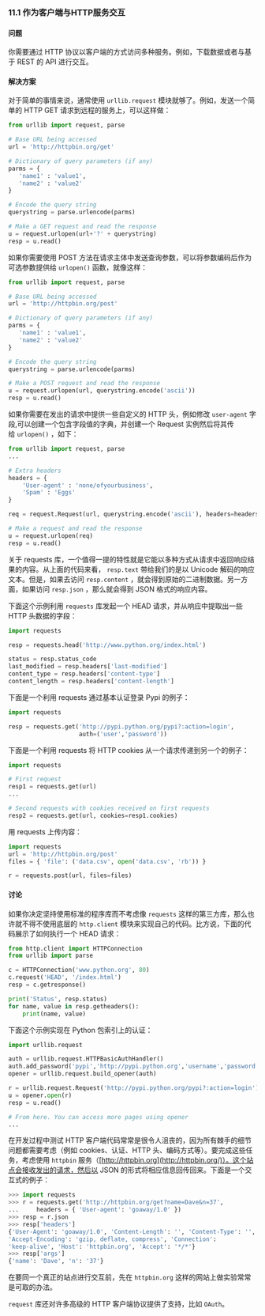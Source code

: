 ### 11.1 作为客户端与HTTP服务交互

#### 问题

你需要通过 HTTP 协议以客户端的方式访问多种服务。例如，下载数据或者与基于 REST 的 API 进行交互。

#### 解决方案

对于简单的事情来说，通常使用 `urllib.request` 模块就够了。例如，发送一个简单的 HTTP GET 请求到远程的服务上，可以这样做：

```python
from urllib import request, parse

# Base URL being accessed
url = 'http://httpbin.org/get'

# Dictionary of query parameters (if any)
parms = {
   'name1' : 'value1',
   'name2' : 'value2'
}

# Encode the query string
querystring = parse.urlencode(parms)

# Make a GET request and read the response
u = request.urlopen(url+'?' + querystring)
resp = u.read()
```

如果你需要使用 POST 方法在请求主体中发送查询参数，可以将参数编码后作为可选参数提供给 `urlopen()` 函数，就像这样：

```python
from urllib import request, parse

# Base URL being accessed
url = 'http://httpbin.org/post'

# Dictionary of query parameters (if any)
parms = {
   'name1' : 'value1',
   'name2' : 'value2'
}

# Encode the query string
querystring = parse.urlencode(parms)

# Make a POST request and read the response
u = request.urlopen(url, querystring.encode('ascii'))
resp = u.read()
```

如果你需要在发出的请求中提供一些自定义的 HTTP 头，例如修改 `user-agent` 字段,可以创建一个包含字段值的字典，并创建一个 Request 实例然后将其传给 `urlopen()` ，如下：

```python
from urllib import request, parse
...

# Extra headers
headers = {
    'User-agent' : 'none/ofyourbusiness',
    'Spam' : 'Eggs'
}

req = request.Request(url, querystring.encode('ascii'), headers=headers)

# Make a request and read the response
u = request.urlopen(req)
resp = u.read()
```

关于 requests 库，一个值得一提的特性就是它能以多种方式从请求中返回响应结果的内容。从上面的代码来看， `resp.text` 带给我们的是以 Unicode 解码的响应文本。但是，如果去访问 `resp.content` ，就会得到原始的二进制数据。另一方面，如果访问 `resp.json` ，那么就会得到 JSON 格式的响应内容。

下面这个示例利用 `requests` 库发起一个 HEAD 请求，并从响应中提取出一些 HTTP 头数据的字段：

```python
import requests

resp = requests.head('http://www.python.org/index.html')

status = resp.status_code
last_modified = resp.headers['last-modified']
content_type = resp.headers['content-type']
content_length = resp.headers['content-length']
```

下面是一个利用 requests 通过基本认证登录 Pypi 的例子：

```python
import requests

resp = requests.get('http://pypi.python.org/pypi?:action=login',
                    auth=('user','password'))
```

下面是一个利用 requests 将 HTTP cookies 从一个请求传递到另一个的例子：

```python
import requests

# First request
resp1 = requests.get(url)
...

# Second requests with cookies received on first requests
resp2 = requests.get(url, cookies=resp1.cookies)
```

用 requests 上传内容：

```python
import requests
url = 'http://httpbin.org/post'
files = { 'file': ('data.csv', open('data.csv', 'rb')) }

r = requests.post(url, files=files)
```

#### 讨论

如果你决定坚持使用标准的程序库而不考虑像 `requests` 这样的第三方库，那么也许就不得不使用底层的 `http.client` 模块来实现自己的代码。比方说，下面的代码展示了如何执行一个 HEAD 请求：

```python
from http.client import HTTPConnection
from urllib import parse

c = HTTPConnection('www.python.org', 80)
c.request('HEAD', '/index.html')
resp = c.getresponse()

print('Status', resp.status)
for name, value in resp.getheaders():
    print(name, value)
```

下面这个示例实现在 Python 包索引上的认证：

```python
import urllib.request

auth = urllib.request.HTTPBasicAuthHandler()
auth.add_password('pypi','http://pypi.python.org','username','password')
opener = urllib.request.build_opener(auth)

r = urllib.request.Request('http://pypi.python.org/pypi?:action=login')
u = opener.open(r)
resp = u.read()

# From here. You can access more pages using opener
...
```

在开发过程中测试 HTTP 客户端代码常常是很令人沮丧的，因为所有棘手的细节问题都需要考虑（例如 cookies、认证、HTTP 头、编码方式等）。要完成这些任务，考虑使用 `httpbin` 服务（[http://httpbin.org](http://httpbin.org/)）。这个站点会接收发出的请求，然后以 JSON 的形式将相应信息回传回来。下面是一个交互式的例子：

```python
>>> import requests
>>> r = requests.get('http://httpbin.org/get?name=Dave&n=37',
...     headers = { 'User-agent': 'goaway/1.0' })
>>> resp = r.json
>>> resp['headers']
{'User-Agent': 'goaway/1.0', 'Content-Length': '', 'Content-Type': '',
'Accept-Encoding': 'gzip, deflate, compress', 'Connection':
'keep-alive', 'Host': 'httpbin.org', 'Accept': '*/*'}
>>> resp['args']
{'name': 'Dave', 'n': '37'}
```

在要同一个真正的站点进行交互前，先在 `httpbin.org` 这样的网站上做实验常常是可取的办法。

`request` 库还对许多高级的 HTTP 客户端协议提供了支持，比如 `OAuth`。